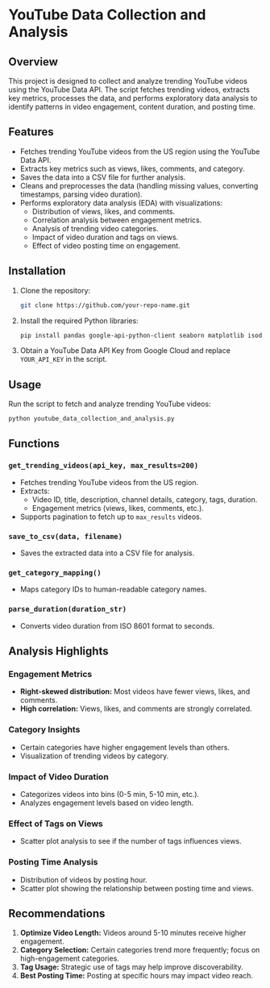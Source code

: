 # YouTube Data Collection and Analysis

## Overview
This project is designed to collect and analyze trending YouTube videos using the YouTube Data API. The script fetches trending videos, extracts key metrics, processes the data, and performs exploratory data analysis to identify patterns in video engagement, content duration, and posting time.

## Features
- Fetches trending YouTube videos from the US region using the YouTube Data API.
- Extracts key metrics such as views, likes, comments, and category.
- Saves the data into a CSV file for further analysis.
- Cleans and preprocesses the data (handling missing values, converting timestamps, parsing video duration).
- Performs exploratory data analysis (EDA) with visualizations:
  - Distribution of views, likes, and comments.
  - Correlation analysis between engagement metrics.
  - Analysis of trending video categories.
  - Impact of video duration and tags on views.
  - Effect of video posting time on engagement.

## Installation
1. Clone the repository:
   ```bash
   git clone https://github.com/your-repo-name.git
   ```
2. Install the required Python libraries:
   ```bash
   pip install pandas google-api-python-client seaborn matplotlib isodate
   ```
3. Obtain a YouTube Data API Key from Google Cloud and replace `YOUR_API_KEY` in the script.

## Usage
Run the script to fetch and analyze trending YouTube videos:
```bash
python youtube_data_collection_and_analysis.py
```

## Functions
### `get_trending_videos(api_key, max_results=200)`
- Fetches trending YouTube videos from the US region.
- Extracts:
  - Video ID, title, description, channel details, category, tags, duration.
  - Engagement metrics (views, likes, comments, etc.).
- Supports pagination to fetch up to `max_results` videos.

### `save_to_csv(data, filename)`
- Saves the extracted data into a CSV file for analysis.

### `get_category_mapping()`
- Maps category IDs to human-readable category names.

### `parse_duration(duration_str)`
- Converts video duration from ISO 8601 format to seconds.

## Analysis Highlights
### Engagement Metrics
- **Right-skewed distribution:** Most videos have fewer views, likes, and comments.
- **High correlation:** Views, likes, and comments are strongly correlated.

### Category Insights
- Certain categories have higher engagement levels than others.
- Visualization of trending videos by category.

### Impact of Video Duration
- Categorizes videos into bins (0-5 min, 5-10 min, etc.).
- Analyzes engagement levels based on video length.

### Effect of Tags on Views
- Scatter plot analysis to see if the number of tags influences views.

### Posting Time Analysis
- Distribution of videos by posting hour.
- Scatter plot showing the relationship between posting time and views.

## Recommendations
1. **Optimize Video Length:** Videos around 5-10 minutes receive higher engagement.
2. **Category Selection:** Certain categories trend more frequently; focus on high-engagement categories.
3. **Tag Usage:** Strategic use of tags may help improve discoverability.
4. **Best Posting Time:** Posting at specific hours may impact video reach.
